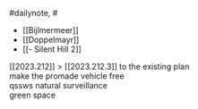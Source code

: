 #dailynote, #
- [[Bijlmermeer]]
- [[Doppelmayr]]
- [[- Silent Hill 2]]

[[2023.212]] > [[2023.212.3]]
to the existing plan  
make the promade vehicle free  
qssws natural surveillance  
green space